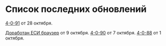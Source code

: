 # Список последних обновлений

[4-0-91](/sys/update/4-0-91) от 28 октября.

[Доработан ЕСИ браузер](/sys/update/4-0-90-esi) от 9 октября.
[4-0-90](/sys/update/4-0-90) от 7 октября.
[4-0-88](/sys/update/4-0-88) от 1 октября.